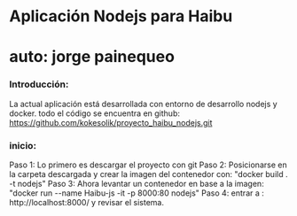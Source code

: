 # Aplicación Nodejs para Haibu

# auto: jorge painequeo

### Introducción:

La actual aplicación está desarrollada con entorno de desarrollo nodejs y docker. todo el código se encuentra en github: https://github.com/kokesolik/proyecto_haibu_nodejs.git

### inicio:

Paso 1: Lo primero es descargar el proyecto con git
Paso 2: Posicionarse en la carpeta descargada y crear la imagen del contenedor con: "docker build . -t nodejs"
Paso 3: Ahora levantar un contenedor en base a la imagen: "docker run --name Haibu-js -it -p 8000:80 nodejs"
Paso 4: entrar a : http://localhost:8000/ y revisar el sistema.
